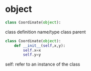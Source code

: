 # object
```python
class Coordinate(object):
```
 class definition
  name/type 
  class parent
```python
class Coordinate(object):
    def __init__(self,x,y):
        self.x=x
        self.y=y
```
self: refer to an instance of the class